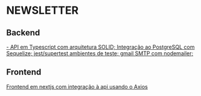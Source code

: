 #  NEWSLETTER

## Backend

<a href="https://github.com/gabtonete/solid-typescript">- API em Typescript com arquitetura SOLID; Integração ao PostgreSQL com Sequelize; jest/supertest ambientes de teste; gmail SMTP com nodemailer;</a>

## Frontend

<a href="https://github.com/gabtonete/frontend-newsletter-nextjs">Frontend em nextjs com integração à api usando o Axios</a>
